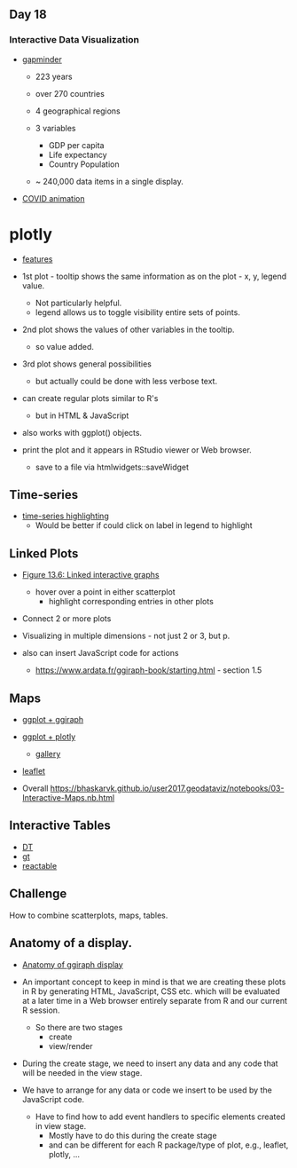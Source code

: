 ## Day 18

### Interactive Data Visualization


+ [gapminder](https://www.gapminder.org/tools/#$chart-type=bubbles&url=v2)
  + 223 years
  + over 270 countries
  + 4 geographical regions
  + 3 variables
     + GDP per capita
     + Life expectancy
     + Country Population

  + ~ 240,000 data items in a single display.



+ [COVID animation](https://www.stat.ucdavis.edu/~duncan/VizEg/AnimatedCOVIDMap/animatedMap.html)


# plotly

+ [features](https://rkabacoff.github.io/datavis/Interactive.html#plotly)


+ 1st plot - tooltip shows the same information as on the plot - x, y, legend value.
   + Not particularly helpful.
   + legend allows us to toggle visibility entire sets of points.

+ 2nd plot shows the values of other variables in the tooltip.
   + so value added.

+ 3rd plot shows general possibilities
   + but actually could be done with less verbose text.

+ can create regular plots similar to R's
   + but in HTML & JavaScript

+ also works with ggplot() objects.

+ print the plot and it appears in RStudio viewer or Web browser.
   + save to a file via htmlwidgets::saveWidget


## Time-series

+ [time-series highlighting](https://www.ardata.fr/ggiraph-book/customize.html#sec-hover-opt)
   + Would be better if could click on label in legend to highlight


## Linked Plots

+ [Figure 13.6: Linked interactive graphs](https://rkabacoff.github.io/datavis/Interactive.html#fig:ggiraph3)
  + hover over a point in either scatterplot
     + highlight corresponding entries in other plots

+ Connect 2 or more plots

+ Visualizing in multiple dimensions - not just 2 or 3, but p.

+ also can insert JavaScript code for actions
   + https://www.ardata.fr/ggiraph-book/starting.html - section 1.5



## Maps

+ [ggplot + ggiraph](https://bhaskarvk.github.io/user2017.geodataviz/notebooks/03-Interactive-Maps.nb.html#using-ggiraph)
+ [ggplot + plotly](https://bhaskarvk.github.io/user2017.geodataviz/notebooks/03-Interactive-Maps.nb.html#using-plotly)
   + [gallery](https://plotly.com/r/maps/)
+ [leaflet](https://bhaskarvk.github.io/user2017.geodataviz/notebooks/03-Interactive-Maps.nb.html#using-leaflet)


+ Overall https://bhaskarvk.github.io/user2017.geodataviz/notebooks/03-Interactive-Maps.nb.html



## Interactive Tables

+ [DT](https://rstudio.github.io/DT/)
+ [gt](https://gt.rstudio.com/)
+ [reactable](https://r-graph-gallery.com/package/reactable.html)

## Challenge

How to combine scatterplots, maps, tables.




## Anatomy of a  display.

+ [Anatomy of ggiraph display](anatomy.md)


+ An important concept to keep in mind is that we are creating these
  plots in R by generating HTML, JavaScript, CSS etc. 
  which will be evaluated at a later time in a Web browser entirely separate from R and our current
  R session.
  + So there are two stages
    + create
	+ view/render
  

+ During the create stage, we need to insert any data and any code that will be needed  in the view stage.

+ We have to arrange for any data or code we insert to be used by the JavaScript code.
  + Have to find how to add event handlers to specific elements created in view stage. 
     + Mostly have to do this during the create stage 
	 + and can be different for each R package/type of plot, e.g., leaflet, plotly, ...
